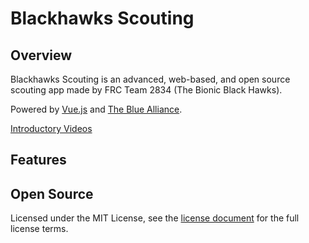 # Blackhawks Scouting

## Overview

Blackhawks Scouting is an advanced, web-based, and open source scouting app made by FRC Team 2834 (The Bionic Black Hawks).

Powered by [Vue.js](https://vuejs.org) and [The Blue Alliance](https://thebluealliance.com).

[Introductory Videos](https://www.youtube.com/playlist?list=PLBRtye3iMZkFWZWo_e2GbrHIJkexl5A20)

## Features

## Open Source

Licensed under the MIT License, see the [license document](/LICENSE.txt) for the full license terms.
